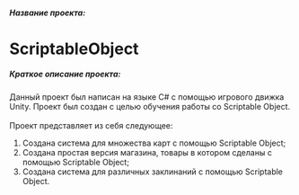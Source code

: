 ##### Название проекта: 
# ScriptableObject
##### Краткое описание проекта:
Данный проект был написан на языке C# с помощью игрового движка Unity. 
Проект был создан с целью обучения работы со Scriptable Object. 
<br/>
<br/>
Проект представляет из себя следующее:
<br/>
1. Создана система для множества карт с помощью Scriptable Object;
2. Создана простая версия магазина, товары в котором сделаны с помощью Scriptable Object;
3. Создана система для различных заклинаний с помощью Scriptable Object.
<br/>